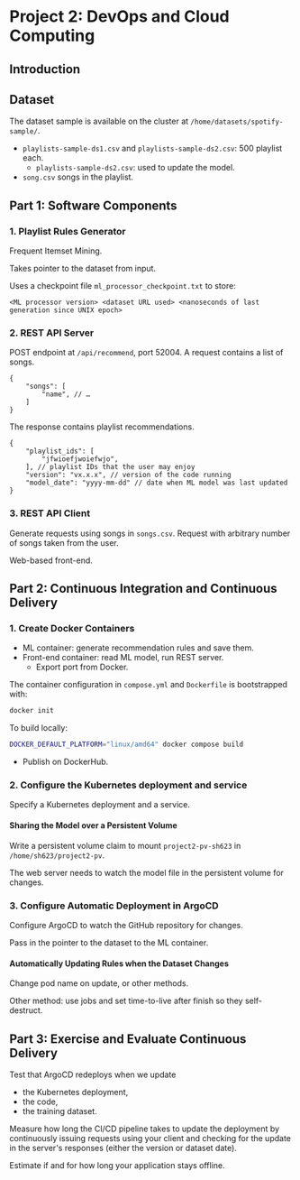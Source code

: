 # Project 2: DevOps and Cloud Computing

## Introduction

## Dataset

The dataset sample is available on the cluster at `/home/datasets/spotify-sample/`.

- `playlists-sample-ds1.csv` and `playlists-sample-ds2.csv`: 500 playlist each.
    - `playlists-sample-ds2.csv`: used to update the model.
- `song.csv` songs in the playlist.

<!-- The dataset sample is available on the cluster at `/home/datasets/spotify/`.

- `2023_spotify_ds1.csv` and `2023_spotify_ds2.csv`: 500 playlist each.
    - `2023_spotify_ds2.csv`: used to update the model.
- `2023_spotify_songs.csv` songs in the playlist. -->

## Part 1: Software Components

### 1. Playlist Rules Generator

Frequent Itemset Mining.

Takes pointer to the dataset from input.

Uses a checkpoint file `ml_processor_checkpoint.txt` to store:

```
<ML processor version> <dataset URL used> <nanoseconds of last generation since UNIX epoch>
```

### 2. REST API Server

POST endpoint at `/api/recommend`, port 52004.
A request contains a list of songs.

```jsonc
{
    "songs": [
        "name", // …
    ]
}
```

The response contains playlist recommendations.

```jsonc
{
    "playlist_ids": [
        "jfwioefjwoiefwjo",
    ], // playlist IDs that the user may enjoy
    "version": "vx.x.x", // version of the code running
    "model_date": "yyyy-mm-dd" // date when ML model was last updated
}
```

### 3. REST API Client

Generate requests using songs in `songs.csv`. Request with arbitrary number of songs taken from the user.

Web-based front-end.

## Part 2: Continuous Integration and Continuous Delivery

### 1. Create Docker Containers

- ML container: generate recommendation rules and save them.
- Front-end container: read ML model, run REST server.
    - Export port from Docker.

The container configuration in `compose.yml` and `Dockerfile` is bootstrapped with:

```sh
docker init
```

To build locally:

```sh
DOCKER_DEFAULT_PLATFORM="linux/amd64" docker compose build
```

- Publish on DockerHub.

### 2. Configure the Kubernetes deployment and service

Specify a Kubernetes deployment and a service.

#### Sharing the Model over a Persistent Volume

Write a persistent volume claim to mount `project2-pv-sh623` in `/home/sh623/project2-pv`.

The web server needs to watch the model file in the persistent volume for changes.

### 3. Configure Automatic Deployment in ArgoCD

Configure ArgoCD to watch the GitHub repository for changes.

Pass in the pointer to the dataset to the ML container.

#### Automatically Updating Rules when the Dataset Changes

Change pod name on update, or other methods.

Other method: use jobs and set time-to-live after finish so they self-destruct.

## Part 3: Exercise and Evaluate Continuous Delivery

Test that ArgoCD redeploys when we update

- the Kubernetes deployment,
- the code,
- the training dataset.

Measure how long the CI/CD pipeline takes to update the deployment by continuously issuing requests using your client and checking for the update in the server's responses (either the version or dataset date).

Estimate if and for how long your application stays offline.
